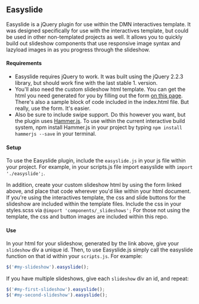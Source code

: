 ## Easyslide

Easyslide is a jQuery plugin for use within the DMN interactives template. It was designed specifically for use with the interactives template, but could be used in other non-templated projects as well. It allows you to quickly build out slideshow components that use responsive image syntax and lazyload images in as you progress through the slideshow.

#### Requirements

- Easyslide requires jQuery to work. It was built using the jQuery 2.2.3 library, but should work fine with the last stable 1. version.
- You'll also need the custom slideshow html template. You can get the html you need generated for you by filling out the form [on this page](http://interactives.dallasnews.com/tools/easyslide/). There's also a sample block of code included in the index.html file. But really, use the form. It's easier.
- Also be sure to include swipe support. Do this however you want, but the plugin uses [Hammer.js](http://hammerjs.github.io/). To use within the current interactive build system, npm install Hammer.js in your project by typing `npm install hammerjs --save` in your terminal.

#### Setup

To use the Easyslide plugin, include the `easyslide.js` in your js file within your project. For example, in your scripts.js file import easyslide with `import './easyslide';`.

In addition, create your custom slideshow html by using the form linked above, and place that code wherever you'd like within your html document. If you're using the interactives template, the css and slide buttons for the slideshow are included within the template files. Include the css in your styles.scss via `@import 'components/_slideshows';` For those not using the template, the css and button images are included within this repo.

#### Use

In your html for your slideshow, generated by the link above, give your `slideshow` div a unique id. Then, to use Easyslide.js simply call the easyslide function on that id within your `scripts.js`. For example:

```javascript
$('#my-slideshow').easyslide();
```

If you have multiple slideshows, give each `slideshow` div an id, and repeat:

```javascript
$('#my-first-slideshow').easyslide();
$('#my-second-slideshow').easyslide();
```
